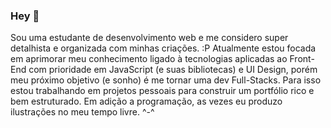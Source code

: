 <!--
**LarissaSSantana/LarissaSSantana** is a ✨ _special_ ✨ repository because its `README.md` (this file) appears on your GitHub profile.

Here are some ideas to get you started:

- 🔭 I’m currently working on ...
- 🌱 I’m currently learning ...
- 👯 I’m looking to collaborate on ...
- 🤔 I’m looking for help with ...
- 💬 Ask me about ...
- 📫 How to reach me: ...
- 😄 Pronouns: ...
- ⚡ Fun fact: ...

### Hey 👋

My name is Larissa and I am a student of web development!
I am currently focused on learning front-end focusing on UI Design and JavaScript (and their libraries). 
I am working on personal projects to develop a rich and well-structured portfolio. 
In addition to programming, I love Design and sometimes illustrate in my spare time.
-->

### Hey 👋
Sou uma estudante de desenvolvimento web e me considero super detalhista e organizada com minhas criações. :P
Atualmente estou focada em aprimorar meu conhecimento ligado à tecnologias aplicadas ao Front-End com prioridade em JavaScript (e suas bibliotecas) e UI Design, porém meu próximo objetivo (e sonho) é me tornar uma dev Full-Stacks. Para isso estou trabalhando em projetos pessoais para construir um portfólio rico e bem estruturado.
Em adição a programação, as vezes eu produzo ilustrações no meu tempo livre. ^-^
